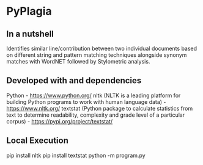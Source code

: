 # PyPlagia

## In a nutshell
Identifies similar line/contribution between two individual documents based on different string and pattern matching techniques alongside synonym matches with WordNET followed by Stylometric analysis. 

## Developed with and dependencies
Python - https://www.python.org/
nltk (NLTK is a leading platform for building Python programs to work with human language data) - https://www.nltk.org/
textstat (Python package to calculate statistics from text to determine readability, complexity and grade level of a particular corpus) - https://pypi.org/project/textstat/

## Local Execution
pip install nltk
pip install textstat
python -m program.py
